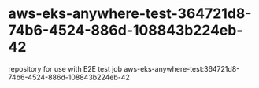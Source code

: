 # aws-eks-anywhere-test-364721d8-74b6-4524-886d-108843b224eb-42
repository for use with E2E test job aws-eks-anywhere-test:364721d8-74b6-4524-886d-108843b224eb-42
